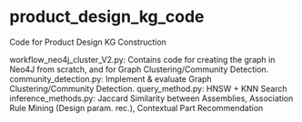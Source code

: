 # product_design_kg_code
Code for Product Design KG Construction

workflow_neo4j_cluster_V2.py: Contains code for creating the graph in Neo4J from scratch, and for Graph Clustering/Community Detection.
community_detection.py: Implement & evaluate Graph Clustering/Community Detection.
query_method.py: HNSW + KNN Search
inference_methods.py: Jaccard Similarity between Assemblies, Association Rule Mining (Design param. rec.), Contextual Part Recommendation
